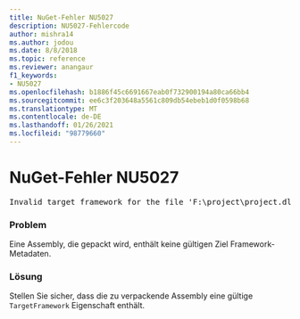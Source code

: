 ```yaml
---
title: NuGet-Fehler NU5027
description: NU5027-Fehlercode
author: mishra14
ms.author: jodou
ms.date: 8/8/2018
ms.topic: reference
ms.reviewer: anangaur
f1_keywords:
- NU5027
ms.openlocfilehash: b1886f45c6691667eab0f732900194a80ca66bb4
ms.sourcegitcommit: ee6c3f203648a5561c809db54ebeb1d0f0598b68
ms.translationtype: MT
ms.contentlocale: de-DE
ms.lasthandoff: 01/26/2021
ms.locfileid: "98779660"
---
```

# <a name="nuget-error-nu5027"></a>NuGet-Fehler NU5027
<pre>Invalid target framework for the file 'F:\project\project.dll'.</pre>

### <a name="issue"></a>Problem

Eine Assembly, die gepackt wird, enthält keine gültigen Ziel Framework-Metadaten.


### <a name="solution"></a>Lösung

Stellen Sie sicher, dass die zu verpackende Assembly eine gültige `TargetFramework` Eigenschaft enthält.

